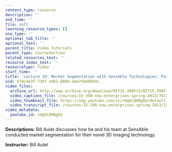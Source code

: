 ```yaml
---
content_type: resource
description: ''
end_time: ''
file: null
learning_resource_types: []
ocw_type: ''
optional_tab_title: ''
optional_text: ''
parent_title: Video Tutorials
parent_type: CourseSection
related_resources_text: ''
resource_index_text: ''
resourcetype: Video
start_time: ''
title: 'Lecture 10: Market Segmentation with SensAble Technologies: Part II'
uid: 878cde3f-738f-a0b2-888b-e8a75b88054c
video_files:
  archive_url: http://www.archive.org/download/MIT15.390F13/MIT15_390F13_lec10_300k.mp4
  video_captions_file: /courses/15-390-new-enterprises-spring-2013/76722b1230205ea2843f79532e89e9ef_cHgbCAHQgbU.vtt
  video_thumbnail_file: https://img.youtube.com/vi/cHgbCAHQgbU/default.jpg
  video_transcript_file: /courses/15-390-new-enterprises-spring-2013/12a4948348c446191ba52c9fadaa063c_cHgbCAHQgbU.pdf
video_metadata:
  youtube_id: cHgbCAHQgbU
---
```


**Descriptions:** Bill Aulet discusses how he and his team at SensAble conducted market segmentation for their novel 3D imaging technology.

**Instructor:** Bill Aulet